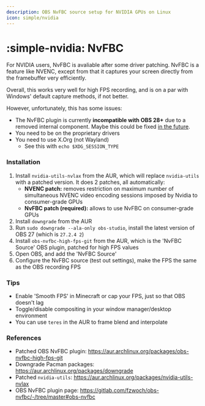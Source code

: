 ```yaml
---
description: OBS NvFBC source setup for NVIDIA GPUs on Linux
icon: simple/nvidia
---
```


# :simple-nvidia: NvFBC
For NVIDIA users, NvFBC is avaliable after some driver patching. NvFBC is a feature like NVENC, except from that it captures your screen directly from the framebuffer very efficiently.

Overall, this works very well for high FPS recording, and is on a par with Windows' default capture methods, if not better.

However, unfortunately, this has some issues:

- The NvFBC plugin is currently **incompatible with OBS 28+** due to a removed internal component. Maybe this could be fixed [in the future](https://gitlab.com/fzwoch/obs-nvfbc/-/issues/10).
- You need to be on the proprietary drivers
- You need to use X.Org (not Wayland)
    - See this with `echo $XDG_SESSION_TYPE`

### Installation

1. Install `nvidia-utils-nvlax` from the AUR, which will replace `nvidia-utils` with a patched version. It does 2 patches, all automatically:
    - **NVENC patch:** removes restriction on maximum number of simultaneous NVENC video encoding sessions imposed by Nvidia to consumer-grade GPUs
    - **NvFBC patch (required):** allows to use NvFBC on consumer-grade GPUs
2. Install `downgrade` from the AUR
3. Run `sudo downgrade --ala-only obs-studio`, install the latest version of OBS 27 (which is `27.2.4 2`)
4. Install `obs-nvfbc-high-fps-git` from the AUR, which is the 'NvFBC Source' OBS plugin, patched for high FPS values
5. Open OBS, and add the 'NvFBC Source'
6. Configure the NvFBC source (test out settings), make the FPS the same as the OBS recording FPS

### Tips

- Enable 'Smooth FPS' in Minecraft or cap your FPS, just so that OBS doesn't lag
- Toggle/disable compositing in your window manager/desktop environment
- You can use `teres` in the AUR to frame blend and interpolate

### References

- Patched OBS NvFBC plugin: <https://aur.archlinux.org/packages/obs-nvfbc-high-fps-git>
- Downgrade Pacman packages: <https://aur.archlinux.org/packages/downgrade>
- Patched `nvidia-utils`: <https://aur.archlinux.org/packages/nvidia-utils-nvlax>
- OBS NvFBC plugin page: <https://gitlab.com/fzwoch/obs-nvfbc/-/tree/master#obs-nvfbc>